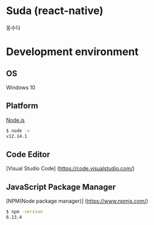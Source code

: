 # Suda (react-native)
동수다

# Development environment
## OS
Windows 10
## Platform
[Node.js](https://nodejs.org/ko/)
```bash
$ node -v
v12.14.1
```
## Code Editor
[Visual Studio Code] (https://code.visualstudio.com/)
## JavaScript Package Manager
[NPM(Node package manager)] (https://www.npmjs.com/)
```bash
$ npm -version
6.13.4
```
